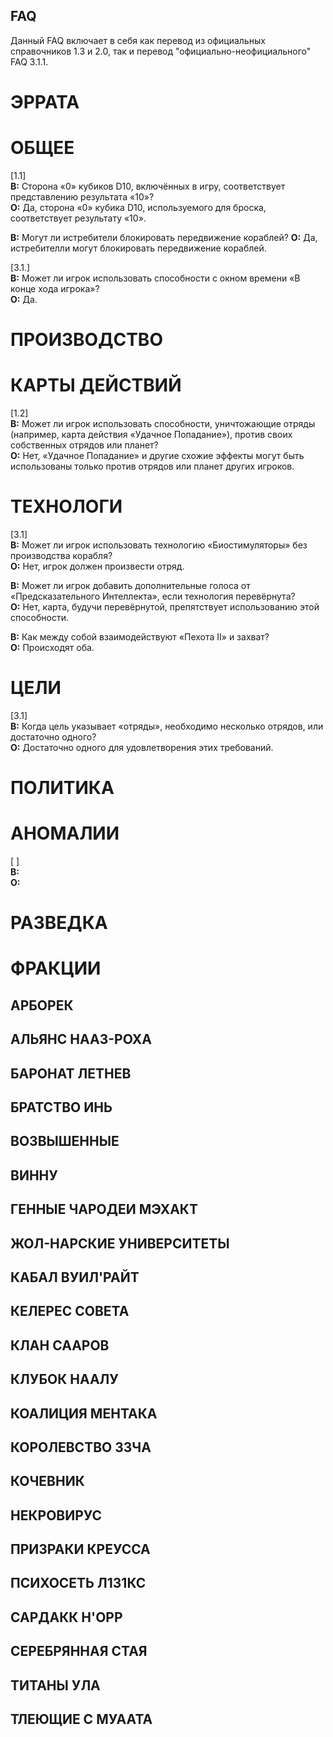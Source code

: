 FAQ
---

Данный FAQ включает в себя как перевод из официальных справочников 1.3 и 2.0, так и перевод "официально-неофициальнoго" FAQ 3.1.1.  

# ЭРРАТА

# ОБЩЕЕ

[1.1]  
**В:**  Сторона «0» кубиков D10, включённых в игру, соответствует представлению результата «10»?  
**О:**  Да, сторона «0» кубика D10, используемого для броска, соответствует результату «10».

**В:**  Могут ли истребители блокировать передвижение кораблей?
**О:**  Да, истребителли могут блокировать передвижение кораблей.

[3.1.]  
**В:**  Может ли игрок использовать способности с окном времени «В конце хода игрока»?  
**О:**  Да.

# ПРОИЗВОДСТВО

# КАРТЫ ДЕЙСТВИЙ

[1.2]  
**В:** Может ли игрок использовать способности, уничтожающие отряды (например, карта действия «Удачное Попадание»), против своих собственных отрядов или планет?  
**О:** Нет, «Удачное Попадание» и другие схожие эффекты могут быть использованы только против отрядов или планет других игроков.

# ТЕХНОЛОГИ

[3.1]  
**В:** Может ли игрок использовать технологию «Биостимуляторы» без производства корабля?  
**О:** Нет, игрок должен произвести отряд.

**В:** Может ли игрок добавить дополнительные голоса от «Предсказательного Интеллекта», если технология перевёрнута?  
**О:** Нет, карта, будучи перевёрнутой, препятствует использованию этой способности.

**В:** Как между собой взаимодействуют «Пехота II» и захват?  
**О:** Происходят оба.  


# ЦЕЛИ

[3.1]  
**В:** Когда цель указывает «отряды», необходимо несколько отрядов, или достаточно одного?  
**О:** Достаточно одного для удовлетворения этих требований.


# ПОЛИТИКА

# АНОМАЛИИ

[ ]  
**В:**  
**О:**  

# РАЗВЕДКА

# ФРАКЦИИ

## АРБОРЕК

## АЛЬЯНС НААЗ-РОХА

## БАРОНАТ ЛЕТНЕВ

## БРАТСТВО ИНЬ

## ВОЗВЫШЕННЫЕ

## ВИННУ

## ГЕННЫЕ ЧАРОДЕИ МЭХАКТ

## ЖОЛ-НАРСКИЕ УНИВЕРСИТЕТЫ

## КАБАЛ ВУИЛ'РАЙТ

## КЕЛЕРЕС СОВЕТА

## КЛАН СААРОВ

## КЛУБОК НААЛУ

## КОАЛИЦИЯ МЕНТАКА

## КОРОЛЕВСТВО ЗЗЧА

## КОЧЕВНИК

## НЕКРОВИРУС

## ПРИЗРАКИ КРЕУССА

## ПСИХОСЕТЬ Л1З1КС

## САРДАКК Н'ОРР

## СЕРЕБРЯННАЯ СТАЯ

## ТИТАНЫ УЛА

## ТЛЕЮЩИЕ С МУААТА
